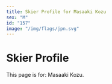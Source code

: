 ```yaml
---
title: Skier Profile for Masaaki Kozu
sex: "M"
id: "157"
image: "/img/flags/jpn.svg" 
---
```


# Skier Profile

This page is for: Masaaki Kozu.
    